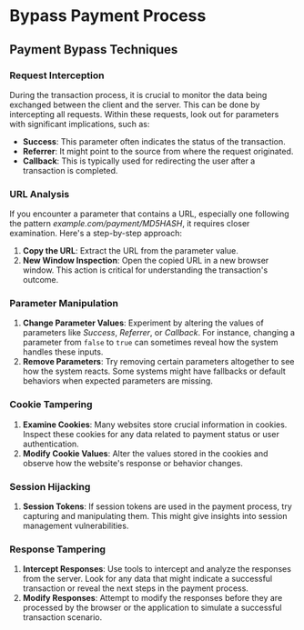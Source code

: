 # Bypass Payment Process


## Payment Bypass Techniques

### Request Interception
During the transaction process, it is crucial to monitor the data being exchanged between the client and the server. This can be done by intercepting all requests. Within these requests, look out for parameters with significant implications, such as:

- **Success**: This parameter often indicates the status of the transaction.
- **Referrer**: It might point to the source from where the request originated.
- **Callback**: This is typically used for redirecting the user after a transaction is completed.

### URL Analysis
If you encounter a parameter that contains a URL, especially one following the pattern _example.com/payment/MD5HASH_, it requires closer examination. Here's a step-by-step approach:

1. **Copy the URL**: Extract the URL from the parameter value.
2. **New Window Inspection**: Open the copied URL in a new browser window. This action is critical for understanding the transaction's outcome.

### Parameter Manipulation
1. **Change Parameter Values**: Experiment by altering the values of parameters like _Success_, _Referrer_, or _Callback_. For instance, changing a parameter from `false` to `true` can sometimes reveal how the system handles these inputs.
2. **Remove Parameters**: Try removing certain parameters altogether to see how the system reacts. Some systems might have fallbacks or default behaviors when expected parameters are missing.

### Cookie Tampering
1. **Examine Cookies**: Many websites store crucial information in cookies. Inspect these cookies for any data related to payment status or user authentication.
2. **Modify Cookie Values**: Alter the values stored in the cookies and observe how the website's response or behavior changes.

### Session Hijacking
1. **Session Tokens**: If session tokens are used in the payment process, try capturing and manipulating them. This might give insights into session management vulnerabilities.

### Response Tampering
1. **Intercept Responses**: Use tools to intercept and analyze the responses from the server. Look for any data that might indicate a successful transaction or reveal the next steps in the payment process.
2. **Modify Responses**: Attempt to modify the responses before they are processed by the browser or the application to simulate a successful transaction scenario.



